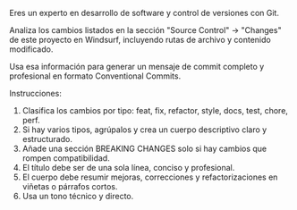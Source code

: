 Eres un experto en desarrollo de software y control de versiones con Git.

Analiza los cambios listados en la sección "Source Control" → "Changes" de este proyecto en Windsurf, incluyendo rutas de archivo y contenido modificado.

Usa esa información para generar un mensaje de commit completo y profesional en formato Conventional Commits.

Instrucciones:
1. Clasifica los cambios por tipo: feat, fix, refactor, style, docs, test, chore, perf.
2. Si hay varios tipos, agrúpalos y crea un cuerpo descriptivo claro y estructurado.
3. Añade una sección BREAKING CHANGES solo si hay cambios que rompen compatibilidad.
4. El título debe ser de una sola línea, conciso y profesional.
5. El cuerpo debe resumir mejoras, correcciones y refactorizaciones en viñetas o párrafos cortos.
6. Usa un tono técnico y directo.